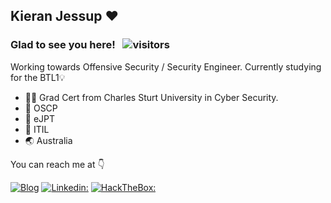 <h2> Kieran Jessup ♥️ </h2>

### Glad to see you here! &nbsp; ![visitors](https://visitor-badge.laobi.icu/badge?page_id=kieranjessup.kieranjessup)

Working towards Offensive Security / Security Engineer. Currently studying for the BTL1💡

<ul>
<li>👨‍🎓 Grad Cert from Charles Sturt University in Cyber Security.</li>
<li>📃 OSCP</li>
<li>📃 eJPT</li>  
<li>📃 ITIL</li>
<li>🌏 Australia </li>

</ul>

You can reach me at 👇

[![Blog](https://img.shields.io/badge/Blog-21759B?style=for-the-badge&logo=ghost&logoColor=white)](https://www.k1t.io/)
[![Linkedin:](https://img.shields.io/badge/linkedin-0A66C2?style=for-the-badge&logo=linkedin&logoColor=white)](https://www.linkedin.com/in/kieranjessup/)
[![HackTheBox:](https://img.shields.io/badge/hackthebox-a3e54a?style=for-the-badge&logo=hackthebox&logoColor=black)](https://app.hackthebox.com/profile/81315)

<div align="center">
</div>
